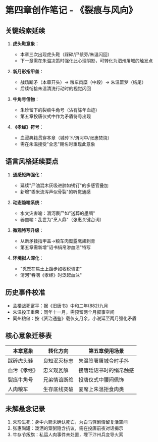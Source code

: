 # 第四章创作笔记 - 《裂痕与风向》

## 关键线索延续
1. **虎头鞋意象**：
   - 本章三次出现虎头鞋（踩碎/尸骸旁/朱温闪回）
   - 下一章需在朱温决策时强化此心理阴影，可转化为泗州屠城的触发点

2. **新月形指甲盖**：
   - 战场断矛（本章开头）→ 粮车肉糜（中段）→ 朱温噩梦（结尾）
   - 后续衔接朱温清洗行动时的视觉闪回

3. **牛角号信物**：
   - 朱珍留下的裂痕牛角号（沾有陈年血迹）
   - 第五章投唐仪式中作为矛盾符号出现

4. **《孝经》符号**：
   - 血浸典籍贯穿本章（城砖下/渭河中/张惠焚烧）
   - 需在朱温接受"全忠"赐名时重现此意象

## 语言风格延续要点
1. **通感矩阵强化**：
   - 延续"尸油混木灰吸进肺如锈钉"的多感官叠加
   - 新增"黍米流泻声似骨裂"的听觉通感

2. **动态隐喻系统**：
   - 水文灾害喻：渭河裹尸如"送葬的墨绸"
   - 器皿喻：乱世为"烹人鼎"（张惠关键台词）

3. **微观特写升级**：
   - 从断矛挂指甲盖→粮车肉糜露鹰翅刺青
   - 第五章需新增"诏书绢帛渗血渍"特写

4. **环境拟人深化**：
   - "秃鹫在焦土上踱步如收税胥吏"
   - 渭河"吞咽《孝经》时泛起血沫"

## 历史事件校准
- 孟楷战死富平：据《旧唐书》中和二年(882)九月
- 朱温投王重荣：同年十一月，需预留两个月叙事空间
- 同州粮储：按《资治通鉴》载仅支月余，小说延至两月强化矛盾

## 核心意象迁移表
| 本章意象      | 转化方向            | 第五章使用场景                |
|---------------|---------------------|-----------------------------|
| 踩碎虎头鞋    | 良知泯灭标志        | 朱温签署屠城令时手抖          |
| 血污《孝经》  | 忠义观瓦解          | 接唐廷诏书时的绢帛触感        |
| 裂痕牛角号    | 兄弟情谊断绝        | 投唐仪式中腰间佩饰            |
| 人肉粮车      | 生存底线突破        | 宴席上朱温拒食肉类            |

## 未解悬念记录
1. 朱珍生死：身中六箭未确认死亡，为白马驿剧情留复活空间
2. 张惠陶罐：泼洒的粟粥隐含抗议，需在投唐前夜对话揭示
3. 牛存节叛旗：私运人肉事件未处置，埋下汴州兵变导火索